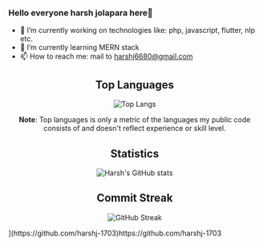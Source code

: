 ### Hello everyone harsh jolapara here👋

<!--
**harshj-1703/harshj-1703** is a ✨ _special_ ✨ repository because its `README.md` (this file) appears on your GitHub profile.

Here are some ideas to get you started:
-->
- 🔭 I’m currently working on technologies like: php, javascript, flutter, nlp etc.
- 🌱 I’m currently learning MERN stack
- 📫 How to reach me: mail to harshj6680@gmail.com
<!--
- 👯 I’m looking to collaborate on ...
- 🤔 I’m looking for help with ...
- 💬 Ask me about ...
- 😄 Pronouns: ...
- ⚡ Fun fact: ...
-->

<div align="center">

## Top Languages

![Top Langs](https://github-readme-stats.vercel.app/api/top-langs/?username=harshj-1703&layout=compact&theme=radical)

<b>Note</b>: Top languages is only a metric of the languages my public code consists of and doesn't reflect experience or skill level.



## Statistics

![Harsh's GitHub stats](https://github-readme-stats.vercel.app/api?username=harshj-1703&show_icons=true&theme=radical)

## Commit Streak

![GitHub Streak](https://github-readme-streak-stats.herokuapp.com?user=harshj-1703&tshow_icons=true&theme=radical)

     
</div>
](https://github.com/harshj-1703)https://github.com/harshj-1703
